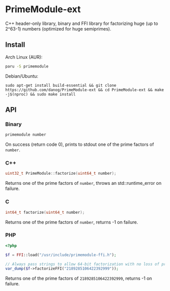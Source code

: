 # PrimeModule-ext

C++ header-only library, binary and FFI library for factorizing huge (up to 2^63-1) numbers (optimized for huge semiprimes).

## Install

Arch Linux (AUR):
```bash
paru -S primemodule
```

Debian/Ubuntu:
```
sudo apt-get install build-essential && git clone https://github.com/danog/PrimeModule-ext && cd PrimeModule-ext && make -j$(nproc) && sudo make install
```

## API

### Binary

```bash
primemodule number
```  

On success (return code 0), prints to stdout one of the prime factors of `number`.

### C++

```c++
uint32_t PrimeModule::factorize(uint64_t number);
```

Returns one of the prime factors of `number`, throws an std::runtime_error on failure.

### C

```c
int64_t factorize(uint64_t number);
```

Returns one of the prime factors of `number`, returns -1 on failure.


### PHP

```php
<?php

$f = FFI::load("/usr/include/primemodule-ffi.h");

// Always pass strings to allow 64-bit factorization with no loss of precision on 32-bit PHP.
var_dump($f->factorizeFFI("2189285106422392999"));
```

Returns one of the prime factors of `2189285106422392999`, returns -1 on failure.
